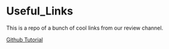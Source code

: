 # Useful_Links
This is a repo of a bunch of cool links from our review channel.


[Github Tutorial](try.github.io)
